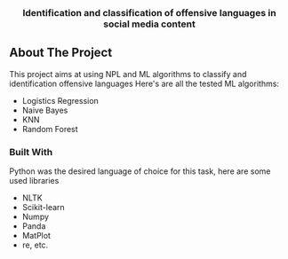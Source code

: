 <div id="top"></div>
<!--
*** Thanks for checking out the Best-README-Template. If you have a suggestion
*** that would make this better, please fork the repo and create a pull request
*** or simply open an issue with the tag "enhancement".
*** Don't forget to give the project a star!
*** Thanks again! Now go create something AMAZING! :D
-->



<!-- PROJECT SHIELDS -->
<!--
*** I'm using markdown "reference style" links for readability.
*** Reference links are enclosed in brackets [ ] instead of parentheses ( ).
*** See the bottom of this document for the declaration of the reference variables
*** for contributors-url, forks-url, etc. This is an optional, concise syntax you may use.
*** https://www.markdownguide.org/basic-syntax/#reference-style-links
-->

<!-- PROJECT LOGO -->
<br />
<div align="center">


  <h3 align="center">Identification and classification of offensive languages in social media content</h3>
</div>




<!-- ABOUT THE PROJECT -->
## About The Project
This project aims at using NPL and ML algorithms to classify and identification offensive languages
Here's are all the tested ML algorithms:
* Logistics Regression
* Naive Bayes
* KNN
* Random Forest

### Built With
Python was the desired language of choice for this task, here are some used libraries
* NLTK
* Scikit-learn
* Numpy
* Panda
* MatPlot
* re, etc.



